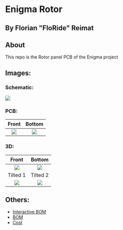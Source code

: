 # Enigma Rotor

## By Florian "FloRide" Reimat

## About

This repo is the Rotor panel PCB of the Enigma project

## Images:

### Schematic:

![](View/schematics/Engima_Rotor-schematic.svg)

### PCB:

|               Front                |               Bottom               |
| :--------------------------------: | :--------------------------------: |
| ![](View/pcb/Engima_Rotor-top.jpg) | ![](View/pcb/KibotTest-bottom.jpg) |

### 3D:

|                 Front                  |                Bottom                |
| :------------------------------------: | :----------------------------------: |
|  ![](View/3D/Engima_Rotor-3D_top.png)  | ![](View/3D/KibotTest-3D_bottom.png) |
|                Tilted 1                |               Tilted 2               |
| ![](View/3D/Engima_Rotor-tilted-1.png) | ![](View/3D/KibotTest-tilted-2.png)  |

## Others:

- [Interactive BOM](Export/ibom/Engima_Rotor-ibom.html)
- [BOM](Export/bom/Engima_Rotor-bom.csv)
- [Cost](Export/cost/Engima_Rotor-kicost.xlsx)
